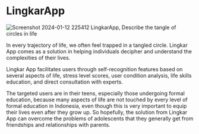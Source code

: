 ﻿# LingkarApp

![Screenshot 2024-01-12 225412](https://github.com/HanzCode/LingkarApp/assets/120073752/58902044-1784-4291-a717-bc9ad3149deb)
LingkarApp, Describe the tangle of circles in life


In every trajectory of life, we often feel trapped in a tangled circle. Lingkar App comes as a solution in helping individuals decipher and understand the complexities of their lives.

Lingkar App facilitates users through self-recognition features based on several aspects of life, stress level scores, user condition analysis, life skills education, and direct consultation with experts. 

The targeted users are in their teens, especially those undergoing formal education, because many aspects of life are not touched by every level of formal education in Indonesia, even though this is very important to equip their lives even after they grow up. So hopefully, the solution from Lingkar App can overcome the problems of adolescents that they generally get from friendships and relationships with parents.

